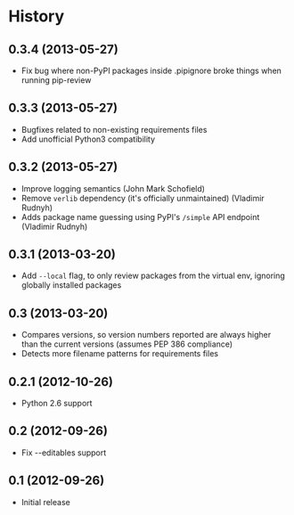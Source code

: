 History
=======

0.3.4 (2013-05-27)
------------------
   - Fix bug where non-PyPI packages inside .pipignore broke things when
   	 running pip-review

0.3.3 (2013-05-27)
------------------
   - Bugfixes related to non-existing requirements files
   - Add unofficial Python3 compatibility

0.3.2 (2013-05-27)
------------------
   - Improve logging semantics (John Mark Schofield)
   - Remove ``verlib`` dependency (it's officially unmaintained)
     (Vladimir Rudnyh)
   - Adds package name guessing using PyPI's ``/simple`` API endpoint
     (Vladimir Rudnyh)

0.3.1 (2013-03-20)
------------------
   - Add ``--local`` flag, to only review packages from the virtual env,
   	 ignoring globally installed packages

0.3 (2013-03-20)
----------------
   - Compares versions, so version numbers reported are always higher than the
   	 current versions (assumes PEP 386 compliance)
   - Detects more filename patterns for requirements files

0.2.1 (2012-10-26)
------------------
   - Python 2.6 support

0.2 (2012-09-26)
----------------
   - Fix --editables support

0.1 (2012-09-26)
----------------
   - Initial release
